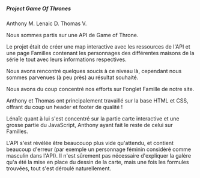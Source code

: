 ##### Project Game Of Thrones #####

Anthony M. Lenaic D. Thomas V.

Nous sommes partis sur une API de Game of Throne.

Le projet était de créer une map interactive avec les ressources de l'API et une page Familles contenant les personnages des différentes maisons de la série le tout avec leurs informations respectives.

Nous avons rencontré quelques soucis à ce niveau là, cependant nous sommes parvenues (à peu près) au résultat souhaité.


Nous avons du coup concentré nos efforts sur l'onglet Famille de notre site.

Anthony et Thomas ont principalement travaillé sur la base HTML et CSS, offrant du coup un header et footer de qualité ! 

Lénaïc quant à lui s'est concentré sur la partie carte interactive et une grosse partie du JavaScript, Anthony ayant fait le reste de celui sur Familles.

L'API s'est révélée être beaucouop plus vide qu'attendu, et contient beaucoup d'erreur (par exemple un personnage féminin considéré comme masculin dans l'API).
Il n'est sûrement pas nécessaire d'expliquer la galère qu'a été la mise en place du dessin de la carte, mais une fois les formules trouvées, tout s'est déroulé naturellement.
